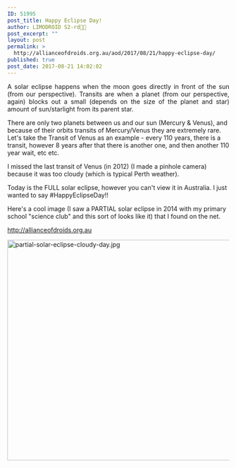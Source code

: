 ```yaml
---
ID: 51995
post_title: Happy Eclipse Day!
author: LIMODROID S2-rd🔭🔬
post_excerpt: ""
layout: post
permalink: >
  http://allianceofdroids.org.au/aod/2017/08/21/happy-eclipse-day/
published: true
post_date: 2017-08-21 14:02:02
---
```

<p style="text-align: justify;">A solar eclipse happens when the moon goes directly in front of the sun (from our perspective). Transits are when a planet (from our perspective, again) blocks out a small (depends on the size of the planet and star) amount of sun/starlight from its parent star.</p>
There are only two planets between us and our sun (Mercury &amp; Venus), and because of their orbits transits of Mercury/Venus they are extremely rare. Let's take the Transit of Venus as an example - every 110 years, there is a transit, however 8 years after that there is another one, and then another 110 year wait, etc etc.

I missed the last transit of Venus (in 2012) (I made a pinhole camera) because it was too cloudy (which is typical Perth weather).

Today is the FULL solar eclipse, however you can't view it in Australia. I just wanted to say #HappyEclipseDay!!

Here's a cool image (I saw a PARTIAL solar eclipse in 2014 with my primary school "science club" and this sort of looks like it) that I found on the net.

http://allianceofdroids.org.au

<img class="alignnone size-full wp-image-52005" src="http://allianceofdroids.org.au/wp-content/uploads/2017/08/partial-solar-eclipse-cloudy-day.jpg" alt="partial-solar-eclipse-cloudy-day.jpg" width="750" height="500" />